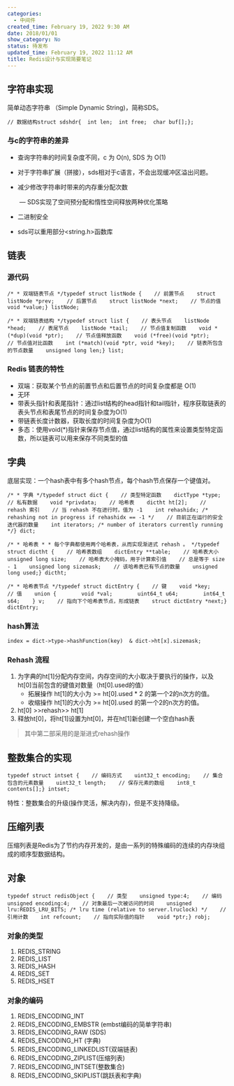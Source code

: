 ```yaml
---
categories:
  - 中间件
created_time: February 19, 2022 9:30 AM
date: 2018/01/01
show_category: No
status: 待发布
updated_time: February 19, 2022 11:12 AM
title: Redis设计与实现简要笔记
---
```



## 字符串实现

简单动态字符串 （Simple Dynamic String)，简称SDS。

```
// 数据结构struct sdshdr{  int len;  int free;  char buf[];};
```

### 与c的字符串的差异

- 查询字符串的时间复杂度不同，c 为 O(n), SDS 为 O(1)
- 对于字符串扩展（拼接），sds相对于c语言，不会出现缓冲区溢出问题。
- 减少修改字符串时带来的内存重分配次数
    
    ​ — SDS实现了空间预分配和惰性空间释放两种优化策略
    
- 二进制安全
- sds可以重用部分<string.h>函数库

## 链表

### 源代码

```
/* * 双端链表节点 */typedef struct listNode {    // 前置节点    struct listNode *prev;    // 后置节点    struct listNode *next;    // 节点的值    void *value;} listNode;
```

```
/* * 双端链表结构 */typedef struct list {    // 表头节点    listNode *head;    // 表尾节点    listNode *tail;    // 节点值复制函数    void *(*dup)(void *ptr);    // 节点值释放函数    void (*free)(void *ptr);    // 节点值对比函数    int (*match)(void *ptr, void *key);    // 链表所包含的节点数量    unsigned long len;} list;
```

### Redis 链表的特性

- 双端：获取某个节点的前置节点和后置节点的时间复杂度都是 O(1)
- 无环
- 带表头指针和表尾指针：通过list结构的head指针和tail指针，程序获取链表的表头节点和表尾节点的时间复杂度为O(1)
- 带链表长度计数器，获取长度的时间复杂度为O(1)
- 多态：使用void(*)指针来保存节点值，通过list结构的属性来设置类型特定函数，所以链表可以用来保存不同类型的值

## 字典

底层实现：一个hash表中有多个hash节点，每个hash节点保存一个键值对。

```
/* * 字典 */typedef struct dict {    // 类型特定函数    dictType *type;    // 私有数据    void *privdata;    // 哈希表    dictht ht[2];    // rehash 索引    // 当 rehash 不在进行时，值为 -1    int rehashidx; /* rehashing not in progress if rehashidx == -1 */    // 目前正在运行的安全迭代器的数量    int iterators; /* number of iterators currently running */} dict;
```

```
/* * 哈希表 * * 每个字典都使用两个哈希表，从而实现渐进式 rehash 。 */typedef struct dictht {    // 哈希表数组    dictEntry **table;    // 哈希表大小    unsigned long size;    // 哈希表大小掩码，用于计算索引值    // 总是等于 size - 1    unsigned long sizemask;    // 该哈希表已有节点的数量    unsigned long used;} dictht;
```

```
/* * 哈希表节点 */typedef struct dictEntry {    // 键    void *key;    // 值    union {        void *val;        uint64_t u64;        int64_t s64;    } v;    // 指向下个哈希表节点，形成链表    struct dictEntry *next;} dictEntry;
```

### hash算法

```
index = dict->type->hashFunction(key)  & dict->ht[x].sizemask;
```

### Rehash 流程

1. 为字典的ht[1]分配内存空间，内存空间的大小取决于要执行的操作，以及ht[0]当前包含的键值对数量（ht[0].used的值）
    - 拓展操作 ht[1]的大小为 >= ht[0].used * 2 的第一个2的n次方的值。
    - 收缩操作 ht[1]的大小为 >= ht[0].used 的第一个2的n次方的值。
2. ht[0] >>rehash>> ht[1]
3. 释放ht[0]，将ht[1]设置为ht[0]，并在ht[1]新创建一个空白hash表

> 其中第二部采用的是渐进式rehash操作
> 

## 整数集合的实现

```
typedef struct intset {    // 编码方式    uint32_t encoding;    // 集合包含的元素数量    uint32_t length;    // 保存元素的数组    int8_t contents[];} intset;
```

特性：整数集合的升级(操作灵活，解决内存)，但是不支持降级。

## 压缩列表

压缩列表是Redis为了节约内存开发的，是由一系列的特殊编码的连续的内存块组成的顺序型数据结构。

## 对象

```
typedef struct redisObject {    // 类型    unsigned type:4;    // 编码    unsigned encoding:4;    // 对象最后一次被访问的时间    unsigned lru:REDIS_LRU_BITS; /* lru time (relative to server.lruclock) */    // 引用计数    int refcount;    // 指向实际值的指针    void *ptr;} robj;
```

### 对象的类型

1. REDIS_STRING
2. REDIS_LIST
3. REDIS_HASH
4. REDIS_SET
5. REDIS_HSET

### 对象的编码

1. REDIS_ENCODING_INT
2. REDIS_ENCODING_EMBSTR (embst编码的简单字符串)
3. REDIS_ENCODING_RAW (SDS)
4. REDIS_ENCODING_HT (字典)
5. REDIS_ENCODING_LINKEDLIST(双端链表)
6. REDIS_ENCODING_ZIPLIST(压缩列表)
7. REDIS_ENCODING_INTSET(整数集合)
8. REDIS_ENCODING_SKIPLIST(跳跃表和字典)